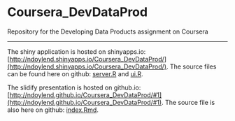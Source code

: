 Coursera_DevDataProd
====================
Repository for the Developing Data Products assignment on Coursera

---

The shiny application is hosted on shinyapps.io: [http://ndoylend.shinyapps.io/Coursera_DevDataProd/](http://ndoylend.shinyapps.io/Coursera_DevDataProd/). The source files can be found here on github: [server.R](shiny/server.R) and [ui.R](shiny/ui.R).

The slidify presentation is hosted on github.io: [http://ndoylend.github.io/Coursera_DevDataProd/#1](http://ndoylend.github.io/Coursera_DevDataProd/#1). The source file is also here on github: [index.Rmd](index.Rmd).